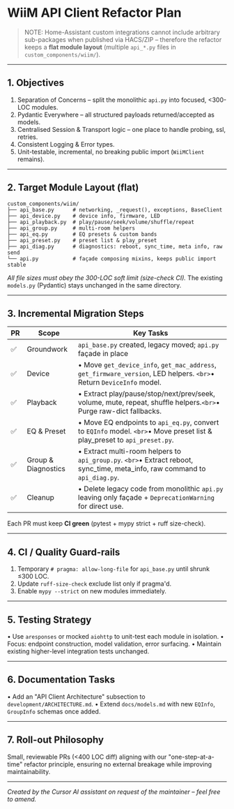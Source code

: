 # WiiM API Client Refactor Plan

> NOTE: Home-Assistant custom integrations cannot include arbitrary sub-packages when published via HACS/ZIP – therefore the refactor keeps a **flat module layout** (multiple `api_*.py` files in `custom_components/wiim/`).

---

## 1. Objectives

1. Separation of Concerns – split the monolithic `api.py` into focused, <300-LOC modules.
2. Pydantic Everywhere – all structured payloads returned/accepted as models.
3. Centralised Session & Transport logic – one place to handle probing, ssl, retries.
4. Consistent Logging & Error types.
5. Unit-testable, incremental, no breaking public import (`WiiMClient` remains).

---

## 2. Target Module Layout (flat)

```
custom_components/wiim/
├── api_base.py      # networking, _request(), exceptions, BaseClient
├── api_device.py    # device info, firmware, LED
├── api_playback.py  # play/pause/seek/volume/shuffle/repeat
├── api_group.py     # multi-room helpers
├── api_eq.py        # EQ presets & custom bands
├── api_preset.py    # preset list & play_preset
├── api_diag.py      # diagnostics: reboot, sync_time, meta info, raw send
└── api.py           # façade composing mixins, keeps public import stable
```

*All file sizes must obey the 300-LOC soft limit (size-check CI).*
The existing `models.py` (Pydantic) stays unchanged in the same directory.

---

## 3. Incremental Migration Steps

| PR | Scope               | Key Tasks                                                                                                                           |
| -- | ------------------- | ----------------------------------------------------------------------------------------------------------------------------------- |
| ✅ | Groundwork          | `api_base.py` created, legacy moved; `api.py` façade in place                                                                  |
| ✅ | Device              | • Move `get_device_info`, `get_mac_address`, `get_firmware_version`, LED helpers. `<br>`• Return `DeviceInfo` model.    |
| ✅ | Playback            | • Extract play/pause/stop/next/prev/seek, volume, mute, repeat, shuffle helpers.`<br>`• Purge raw-dict fallbacks.               |
| ✅ | EQ & Preset         | • Move EQ endpoints to `api_eq.py`, convert to `EQInfo` model. `<br>`• Move preset list & play_preset to `api_preset.py`. |
| ✅ | Group & Diagnostics | • Extract multi-room helpers to `api_group.py`. `<br>`• Extract reboot, sync_time, meta_info, raw command to `api_diag.py`. |
| ✅ | Cleanup             | • Delete legacy code from monolithic `api.py` leaving only façade + `DeprecationWarning` for direct use.                      |

Each PR must keep **CI green** (pytest + mypy strict + ruff size-check).

---

## 4. CI / Quality Guard-rails

1. Temporary `# pragma: allow-long-file` for `api_base.py` until shrunk ≤300 LOC.
2. Update `ruff-size-check` exclude list only if pragma'd.
3. Enable `mypy --strict` on new modules immediately.

---

## 5. Testing Strategy

• Use `aresponses` or mocked `aiohttp` to unit-test each module in isolation.
• Focus: endpoint construction, model validation, error surfacing.
• Maintain existing higher-level integration tests unchanged.

---

## 6. Documentation Tasks

• Add an "API Client Architecture" subsection to `development/ARCHITECTURE.md`.
• Extend `docs/models.md` with new `EQInfo`, `GroupInfo` schemas once added.

---

## 7. Roll-out Philosophy

Small, reviewable PRs (<400 LOC diff) aligning with our "one-step-at-a-time" refactor principle, ensuring no external breakage while improving maintainability.

---

*Created by the Cursor AI assistant on request of the maintainer – feel free to amend.*
